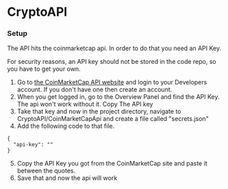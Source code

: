 # CryptoAPI


### Setup
The API hits the coinmarketcap api. In order to do that you need an API Key. 

For security reasons, an API key should not be stored in the code repo, so you have to get your own.
1. Go to [the CoinMarketCap API website](https://coinmarketcap.com/api/) and login to your Developers account. If you don't have one then create an account. 
2. When you get logged in, go to the Overview Panel and find the API Key. The api won't work without it.  Copy The API key 
3. Take that key and now in the project directory, navigate to CryptoAPI/CoinMarketCapApi and create a file called "secrets.json"
4. Add the following code to that file.

```
{
  "api-key": ""
}

```
5. Copy the API Key you got from the CoinMarketCap site and paste it between the quotes. 
6. Save that and now the api will work
